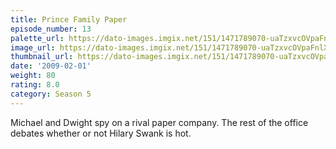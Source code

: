 ```yaml
---
title: Prince Family Paper
episode_number: 13
palette_url: https://dato-images.imgix.net/151/1471789070-uaTzxvcOVpaFnlXEyzyBSlKCFRT.jpg?ixlib=rb-1.1.0&ch=DPR%2CWidth&auto=enhance&palette=json
image_url: https://dato-images.imgix.net/151/1471789070-uaTzxvcOVpaFnlXEyzyBSlKCFRT.jpg?ixlib=rb-1.1.0&ch=DPR%2CWidth&auto=compress%2Cformat&w=500
thumbnail_url: https://dato-images.imgix.net/151/1471789070-uaTzxvcOVpaFnlXEyzyBSlKCFRT.jpg?ixlib=rb-1.1.0&ch=DPR%2CWidth&auto=enhance&w=500&h=280&fit=crop&fm=jpg
date: '2009-02-01'
weight: 80
rating: 8.0
category: Season 5
---
```


Michael and Dwight spy on a rival paper company. The rest of the office debates whether or not Hilary Swank is hot.